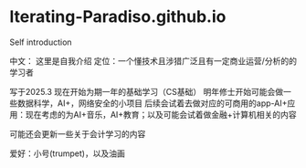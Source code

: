 # lterating-Paradiso.github.io
Self introduction

中文：
这里是自我介绍
定位：一个懂技术且涉猎广泛且有一定商业运营/分析的的学习者

写于2025.3
现在开始为期一年的基础学习（CS基础）
明年修士开始可能会做一些数据科学，AI+，网络安全的小项目
后续会试着去做对应的可商用的app-AI+应用：现在考虑的为AI+音乐，AI+教育；以及可能会试着做金融+计算机相关的内容

可能还会更新一些关于会计学习的内容

爱好：小号(trumpet)，以及油画
